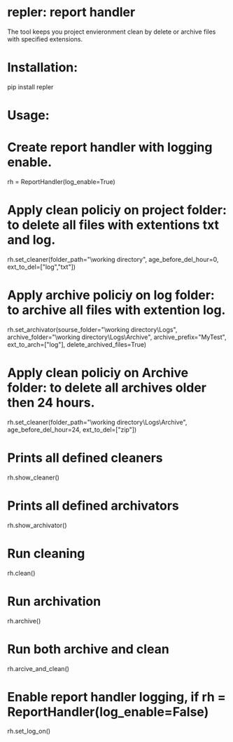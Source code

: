 # repler: report handler

The tool keeps you project envieronment clean by delete or archive files with specified extensions.

# Installation:
pip install repler

# Usage:

# Create report handler with logging enable.
rh = ReportHandler(log_enable=True)

# Apply clean policiy on project folder: to delete all files with extentions txt and log.
rh.set_cleaner(folder_path="\working directory",
               age_before_del_hour=0,
               ext_to_del=["log","txt"])

# Apply archive policiy on log folder: to archive all files with extention log.
rh.set_archivator(sourse_folder="\working directory\Logs",
                  archive_folder="\working directory\Logs\Archive",
                  archive_prefix="MyTest",
                  ext_to_arch=["log"],
                  delete_archived_files=True)

# Apply clean policiy on Archive folder: to delete all archives older then 24 hours.
rh.set_cleaner(folder_path="\working directory\Logs\Archive",
               age_before_del_hour=24,
               ext_to_del=["zip"])

# Prints all defined cleaners
rh.show_cleaner()

# Prints all defined archivators
rh.show_archivator()

# Run cleaning
rh.clean()

# Run archivation
rh.archive()

# Run both archive and clean
rh.arcive_and_clean()

# Enable report handler logging, if rh = ReportHandler(log_enable=False) 
rh.set_log_on()


